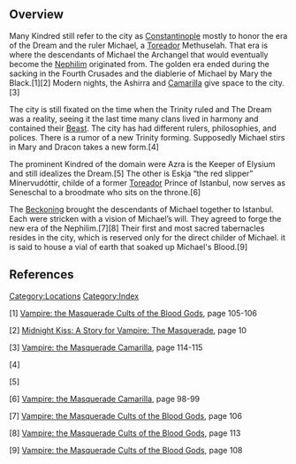 ## Overview

Many Kindred still refer to the city as
<a href="Constantinople" class="wikilink"
title="Constantinople">Constantinople</a> mostly to honor the era of the
Dream and the ruler Michael, a
<a href="Toreador" class="wikilink" title="Toreador">Toreador</a>
Methuselah. That era is where the descendants of Michael the Archangel
that would eventually become the
<a href="Nephilim" class="wikilink" title="Nephilim">Nephilim</a>
originated from. The golden era ended during the sacking in the Fourth
Crusades and the diablerie of Michael by Mary the Black.[1][2] Modern
nights, the Ashirra and
<a href="Camarilla" class="wikilink" title="Camarilla">Camarilla</a>
give space to the city.[3]

The city is still fixated on the time when the Trinity ruled and The
Dream was a reality, seeing it the last time many clans lived in harmony
and contained their
<a href="Beast" class="wikilink" title="Beast">Beast</a>. The city has
had different rulers, philosophies, and polices. There is a rumor of a
new Trinity forming. Supposedly Michael stirs in Mary and Dracon takes a
new form.[4]

The prominent Kindred of the domain were Azra is the Keeper of Elysium
and still idealizes the Dream.[5] The other is Eskja “the red slipper”
Mínervudóttir, childe of a former
<a href="Toreador" class="wikilink" title="Toreador">Toreador</a> Prince
of Istanbul, now serves as Seneschal to a broodmate who sits on the
throne.[6]

The <a href="Beckoning" class="wikilink" title="Beckoning">Beckoning</a>
brought the descendants of Michael together to Istanbul. Each were
stricken with a vision of Michael’s will. They agreed to forge the new
era of the Nephilim.[7][8] Their first and most sacred tabernacles
resides in the city, which is reserved only for the direct childer of
Michael. it is said to house a vial of earth that soaked up Michael's
Blood.[9]

## References

<references />

<a href="Category:Locations" class="wikilink"
title="Category:Locations">Category:Locations</a>
<a href="Category:Index" class="wikilink"
title="Category:Index">Category:Index</a>

[1] <a href="Vampire:_The_Masquerade_Cults_of_the_Blood_Gods"
class="wikilink"
title="Vampire: the Masquerade Cults of the Blood Gods">Vampire: the
Masquerade Cults of the Blood Gods</a>, page 105-106

[2] <a href="Midnight_Kiss:_A_Story_for_Vampire:_The_Masquerade"
class="wikilink"
title="Midnight Kiss: A Story for Vampire: The Masquerade">Midnight
Kiss: A Story for Vampire: The Masquerade</a>, page 10

[3] <a href="Vampire:_The_Masquerade_Camarilla" class="wikilink"
title="Vampire: the Masquerade Camarilla">Vampire: the Masquerade
Camarilla</a>, page 114-115

[4]

[5]

[6] <a href="Vampire:_The_Masquerade_Camarilla" class="wikilink"
title="Vampire: the Masquerade Camarilla">Vampire: the Masquerade
Camarilla</a>, page 98-99

[7] <a href="Vampire:_The_Masquerade_Cults_of_the_Blood_Gods"
class="wikilink"
title="Vampire: the Masquerade Cults of the Blood Gods">Vampire: the
Masquerade Cults of the Blood Gods</a>, page 106

[8] <a href="Vampire:_The_Masquerade_Cults_of_the_Blood_Gods"
class="wikilink"
title="Vampire: the Masquerade Cults of the Blood Gods">Vampire: the
Masquerade Cults of the Blood Gods</a>, page 113

[9] <a href="Vampire:_The_Masquerade_Cults_of_the_Blood_Gods"
class="wikilink"
title="Vampire: the Masquerade Cults of the Blood Gods">Vampire: the
Masquerade Cults of the Blood Gods</a>, page 108
